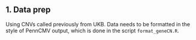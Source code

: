 ## 1. Data prep

Using CNVs called previously from UKB.
Data needs to be formatted in the style of PennCMV output, which is done in the script ```format_geneCN.R```.
